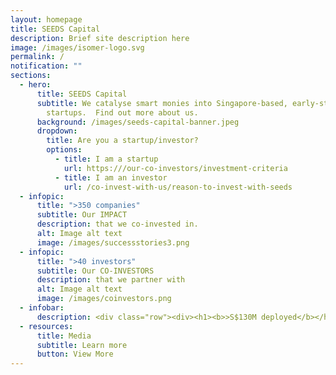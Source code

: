 ```yaml
---
layout: homepage
title: SEEDS Capital
description: Brief site description here
image: /images/isomer-logo.svg
permalink: /
notification: ""
sections:
  - hero:
      title: SEEDS Capital
      subtitle: We catalyse smart monies into Singapore-based, early-stage technology
        startups.  Find out more about us.
      background: /images/seeds-capital-banner.jpeg
      dropdown:
        title: Are you a startup/investor?
        options:
          - title: I am a startup
            url: https:///our-co-investors/investment-criteria
          - title: I am an investor
            url: /co-invest-with-us/reason-to-invest-with-seeds
  - infopic:
      title: ">350 companies"
      subtitle: Our IMPACT
      description: that we co-invested in.
      alt: Image alt text
      image: /images/successstories3.png
  - infopic:
      title: ">40 investors"
      subtitle: Our CO-INVESTORS
      description: that we partner with
      alt: Image alt text
      image: /images/coinvestors.png
  - infobar:
      description: <div class="row"><div><h1><b>>S$130M deployed</b></h1><p>over 2019 - 2021</p></div><div><h1>><b>350 portfolio companies</b></h1><p>over 2019 - 2021</p></div><div><h1><b>>40 institutional investors</b></h1><p>over 2019 - 2021</p></div></div>
  - resources:
      title: Media
      subtitle: Learn more
      button: View More
---
```

